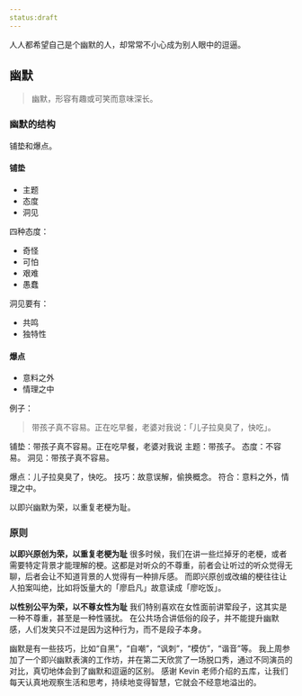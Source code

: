 ```yaml
---
status:draft
---
```

人人都希望自己是个幽默的人，却常常不小心成为别人眼中的逗逼。

## 幽默
>幽默，形容有趣或可笑而意味深长。

### 幽默的结构
铺垫和爆点。

#### 铺垫
* 主题
* 态度
* 洞见

四种态度：
* 奇怪
* 可怕
* 艰难
* 愚蠢
 
洞见要有：
* 共鸣
* 独特性

#### 爆点
* 意料之外
* 情理之中

例子：
>带孩子真不容易。正在吃早餐，老婆对我说：「儿子拉臭臭了，快吃」。

铺垫：带孩子真不容易。正在吃早餐，老婆对我说
主题：带孩子。
态度：不容易。
洞见：带孩子真不容易。

爆点：儿子拉臭臭了，快吃。
技巧：故意误解，偷换概念。
符合：意料之外，情理之中。

以即兴幽默为荣，以重复老梗为耻。

### 原则
**以即兴原创为荣，以重复老梗为耻**
很多时候，我们在讲一些烂掉牙的老梗，或者需要特定背景才能理解的梗。这都是对听众的不尊重，前者会让听过的听众觉得无聊，后者会让不知道背景的人觉得有一种排斥感。
而即兴原创或改编的梗往往让人拍案叫绝，比如将饭量大的「廖启凡」故意读成「廖吃饭」。

**以性别公平为荣，以不尊女性为耻**
我们特别喜欢在女性面前讲荤段子，这其实是一种不尊重，甚至是一种性骚扰。
在公共场合讲低俗的段子，并不能提升幽默感，人们发笑只不过是因为这种行为，而不是段子本身。

幽默是有一些技巧，比如“自黑”，“自嘲”，“讽刺”，“模仿”，“谐音”等。
我上周参加了一个即兴幽默表演的工作坊，并在第二天欣赏了一场脱口秀，通过不同演员的对比，真切地体会到了幽默和逗逼的区别。 
感谢 Kevin 老师介绍的五库，让我们每天认真地观察生活和思考，持续地变得智慧，它就会不经意地溢出的。